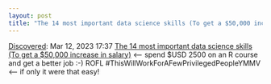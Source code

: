 ```yaml
---
layout: post
title: "The 14 most important data science skills (To get a $50,000 increase in salary)"
---
```

[Discovered](http://rolandtanglao.com/2020/07/29/p1-blogthis-checkvist-list-links-to-blog/): Mar 12, 2023 17:37  [The 14 most important data science skills (To get a $50,000 increase in salary)](https://www.business-science.io/careers/2022/03/11/which-data-science-skills-are-important.html) <-- spend $USD 2500 on an R course  and get a better job :-) ROFL #ThisWillWorkForAFewPrivilegedPeopleYMMV  <-- if only it were that easy!
